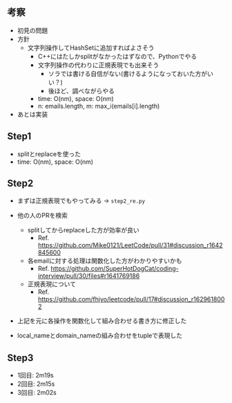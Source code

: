 ## 考察
- 初見の問題
- 方針
    - 文字列操作してHashSetに追加すればよさそう
        - C++にはたしかsplitがなかったはずなので、Pythonでやる
        - 文字列操作の代わりに正規表現でも出来そう
            - ソラでは書ける自信がない(書けるようになっておいた方がいい？)
            - 後ほど、調べながらやる
        - time: O(nm), space: O(nm)
        - n: emails.length, m: max_i(emails[i].length)
- あとは実装

## Step1
- splitとreplaceを使った
- time: O(nm), space: O(nm)

## Step2
- まずは正規表現でもやってみる -> `step2_re.py`
- 他の人のPRを検索
    - splitしてからreplaceした方が効率が良い
        - Ref. https://github.com/Mike0121/LeetCode/pull/31#discussion_r1642845600
    - 各emailに対する処理は関数化した方がわかりやすいかも
        - Ref. https://github.com/SuperHotDogCat/coding-interview/pull/30/files#r1641769186
    - 正規表現について
        - Ref. https://github.com/fhiyo/leetcode/pull/17#discussion_r1629618002

- 上記を元に各操作を関数化して組み合わせる書き方に修正した
- local_nameとdomain_nameの組み合わせをtupleで表現した

## Step3
- 1回目: 2m19s
- 2回目: 2m15s
- 3回目: 2m02s

